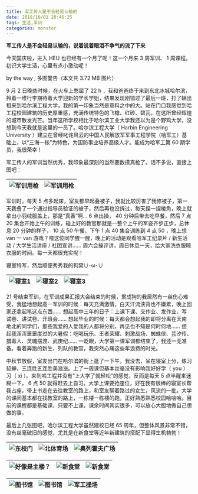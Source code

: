 ```yaml
---
title: 军工传人是不会轻易认输的
date: 2018/10/01 20:46:25
tags: 生活,军训
categories: monster
---
```


**军工传人是不会轻易认输的，说着说着眼泪不争气的流了下来**

今天国庆啦，进入 HEU 也已经有一个月了呢！这一个月来 3 周军训、 1 周课程，初识大学生活，心里有点小激动呢！

by the way , 多图警告（本文共 3.72 MB 图片）

9 月 2 日晚些时候，在火车上憋屈了 22 h ，我和爸爸终于来到东北冰城哈尔滨，拎着一堆行李期待着大学迎新的学长学姐，结果发现刚错过了最后一班，打了辆出租来到哈尔滨工程大学，我的第一印象当然是意料之中的大。站在门口我感觉到哈工程校园建筑的历史厚重感，充满传统特色的飞檐、红砖、碧瓦，在这所曾经辉煌的城市散发光芒。当年这所学校相比于哈尔滨工业大学我还以为是个野鸡大学，没想到今天我就是这里的一员了。哈尔滨工程大学（ Harbin Engineering University ）建立在曾经叱诧风云的中国人民解放军军事工程学院（哈军工）基础上，以“三海一核”为特色，为国防事业培养高级人才。能成为哈军工第 60 期学员，我很荣幸！

军工传人的军训当然优秀，我印象最深刻的当然要数摸真枪了。话不多说，直接上图吧：

| ![军训用枪](https://cdn.monsterx.cn/post.gun1.jpg.webp) | ![军训用枪](https://cdn.monsterx.cn/post.gun2.jpg.webp) |
| :--------------: | :--------------------: |

军训时，每天 5 点多起床，室友都早起叠被子，我就比较厉害了我修被子，第一天我叠了一个通过指导员验证的被子，然后再也没拆过，每天捏一捏棱角，晚上就拿出小羽绒服盖上，那是“真香”啊… 6 点出操， 40 分钟后带去吃早餐，然后 7 点 20 集合开始上午的训练，碰上好的教官那就是一整个上午的军姿齐步正步，总休息 20 分钟的样子， 10 点 50 午餐，下午 1 点 40 集合训练到 4 点 50 ，晚上想 van 一 van 游戏？喂这位同学醒一醒，晚上的活动是观看哈军工纪录片 / 新生活动 / 大学生活讲座 / 社团宣讲…… 周六会操评讲，周日休息一天，给大家洗衣服晾衣服的时间。每一天都很充实呢！

寝室特写，然后顺便秀秀我的狗窝∪･ω･∪

| ![寝室1](https://cdn.monsterx.cn/post.qs1.jpg.webp) | ![寝室2](https://cdn.monsterx.cn/post.qs2.jpg.webp) | ![寝室3](https://cdn.monsterx.cn/post.qs3.jpg.webp) |
| :---------: | :--------: | :---------: |

21 号结束军训，在军训成果汇报大会结束的时候，累成狗的我居然有一丝伤心难受，我猛地想起高一军训的时候：每天充满激情，白天汗流浃背也不嫌累，晚上回家还拿起笔这点东西…… 想起高中三年的日子：上课下课、交作业、发作业、写试卷、讲试卷、开班会…… 想起毕业的时候：每天都会想起我的即将分离在天南地北的同学们，那些我爱的人爱我的人都将分别，再见也不知是何时何地…… 想起我浑浑噩噩度过的大暑假：吃喝玩乐、王者荣耀、刺激战场、蜘蛛侠、芸汐传、猎毒人、灵魂摆渡、武庚纪…… 一眨眼，大学第一课军训都结束了，我还一无准备。看着奔跑的新生、列队的教官，我突然心痛这些年浪费的时光。

中秋节放假，室友出门在哈尔滨的街上逛了一下午，我没去，呆在寝室上分，练习貂蝉，三连胜五连胜美滋滋。上了一周课但基本丝毫没有影响我好好学（ you ）习（ xi ）。来到哈工程并没有“上大学了就轻松”的感觉，反而是每天 5 点半醒来迷糊一下， 6 点 50 就得赶去上自习。大学上课要抢座位，好在我有很棒的寝室长帮我占座，带上书走在去往教室的路上，和室友聊着路过的女生，风流的一批。大学的课间基本都在找教室的路上，一栋楼一栋楼的跑，正好熟悉熟悉校园哈哈哈。目前的课程都是基础课，只要不上课，课余时间其实很多，可以放心大胆地做自己想做的事。

最后上几张图吧，哈尔滨工程大学虽然建校已经 65 周年，但整体风景非常不错，没有丝毫破旧的感觉，尤其是在新食堂等近年新建筑的搭配下显得生机勃勃！

| ![东校门](https://cdn.monsterx.cn/post.heu1.jpg.webp) | ![北体育场](https://cdn.monsterx.cn/post.heu2.jpg.webp) | ![奥列霍夫广场](https://cdn.monsterx.cn/post.heu3.jpg.webp) |
| :-----------: | :-----------: | :-----------: |

| ![好像是主楼？](https://cdn.monsterx.cn/post.heu4.jpg.webp) | ![新食堂](https://cdn.monsterx.cn/post.heu5.jpg.webp) | ![新食堂](https://cdn.monsterx.cn/post.heu6.jpg.webp) |
| :-----------: | :-----------: | :-----------: |

| ![图书馆](https://cdn.monsterx.cn/post.heu7.jpg.webp) | ![图书馆](https://cdn.monsterx.cn/post.heu8.jpg.webp) | ![军工操场](https://cdn.monsterx.cn/post.heu9.jpg.webp) |
| :-----------: | :-----------: | :-----------: |

